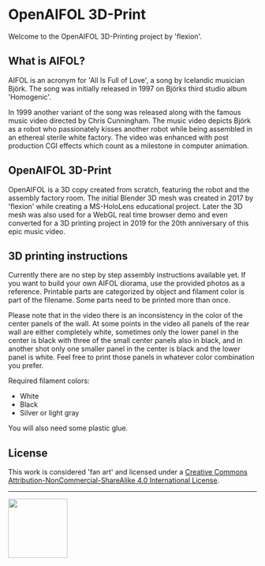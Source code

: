 # OpenAIFOL 3D-Print
Welcome to the OpenAIFOL 3D-Printing project by 'flexion'.

## What is AIFOL?
AIFOL is an acronym for 'All Is Full of Love', a song by Icelandic musician Björk. 
The song was initially released in 1997 on Björks third studio album 'Homogenic'.

In 1999 another variant of the song was released along with the famous music video directed by Chris Cunningham.
The music video depicts Björk as a robot who passionately kisses another robot while being assembled in an ethereal sterile white factory. The video was enhanced with post production CGI effects which count as a milestone in computer animation.

## OpenAIFOL 3D-Print
OpenAIFOL is a 3D copy created from scratch, featuring the robot and the assembly factory room. The initial Blender 3D mesh was created in 2017 by 'flexion' while creating a MS-HoloLens educational project. Later the 3D mesh was also used for a WebGL real time browser demo and even converted for a 3D printing project in 2019 for the 20th anniversary of this epic music video.

## 3D printing instructions
Currently there are no step by step assembly instructions available yet. If you want to build your own AIFOL diorama, use the provided photos as a reference. Printable parts are categorized by object and filament color is part of the filename. Some parts need to be printed more than once.

Please note that in the video there is an inconsistency in the color of the center panels of the wall. At some points in the video all panels of the rear wall are either completely white, sometimes only the lower panel in the center is black with three of the small center panels also in black, and in another shot only one smaller panel in the center is black and the lower panel is white. Feel free to print those panels in whatever color combination you prefer.

Required filament colors:
 - White
 - Black
 - Silver or light gray
 
You will also need some plastic glue.

## License
This work is considered 'fan art' and licensed under a [Creative Commons Attribution-NonCommercial-ShareAlike 4.0 International License](http://creativecommons.org/licenses/by-nc-sa/4.0/).

<hr><img src="https://www.flexion.ch/cdn/img/flexion.svg" width="120">